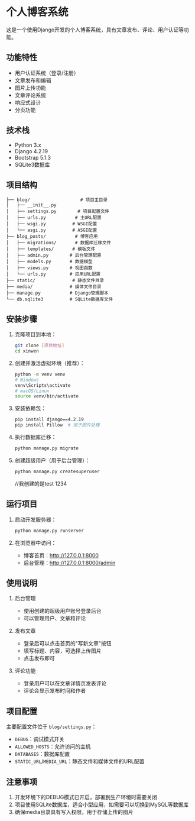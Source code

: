 # 个人博客系统

这是一个使用Django开发的个人博客系统，具有文章发布、评论、用户认证等功能。

## 功能特性

- 用户认证系统（登录/注册）
- 文章发布和编辑
- 图片上传功能
- 文章评论系统
- 响应式设计
- 分页功能

## 技术栈

- Python 3.x
- Django 4.2.19
- Bootstrap 5.1.3
- SQLite3数据库

## 项目结构

```
├── blog/                   # 项目主目录
│   ├── __init__.py
│   ├── settings.py        # 项目配置文件
│   ├── urls.py           # 主URL配置
│   ├── wsgi.py          # WSGI配置
│   └── asgi.py          # ASGI配置
├── blog_posts/           # 博客应用
│   ├── migrations/       # 数据库迁移文件
│   ├── templates/       # 模板文件
│   ├── admin.py        # 后台管理配置
│   ├── models.py       # 数据模型
│   ├── views.py        # 视图函数
│   └── urls.py         # 应用URL配置
├── static/              # 静态文件目录
├── media/              # 媒体文件目录
├── manage.py           # Django管理脚本
└── db.sqlite3          # SQLite数据库文件
```

## 安装步骤

1. 克隆项目到本地：
   ```bash
   git clone [项目地址]
   cd xinwen
   ```

2. 创建并激活虚拟环境（推荐）：
   ```bash
   python -m venv venv
   # Windows
   venv\Scripts\activate
   # macOS/Linux
   source venv/bin/activate
   ```

3. 安装依赖包：
   ```bash
   pip install django==4.2.19
   pip install Pillow  # 用于图片处理
   ```

4. 执行数据库迁移：
   ```bash
   python manage.py migrate
   ```

5. 创建超级用户（用于后台管理）：
   ```bash
   python manage.py createsuperuser
   ```
    //我创建的是test 1234
## 运行项目

1. 启动开发服务器：
   ```bash
   python manage.py runserver
   ```

2. 在浏览器中访问：
   - 博客首页：http://127.0.0.1:8000
   - 后台管理：http://127.0.0.1:8000/admin

## 使用说明

1. 后台管理
   - 使用创建的超级用户账号登录后台
   - 可以管理用户、文章和评论

2. 发布文章
   - 登录后可以点击首页的"写新文章"按钮
   - 填写标题、内容，可选择上传图片
   - 点击发布即可

3. 评论功能
   - 登录用户可以在文章详情页发表评论
   - 评论会显示发布时间和作者

## 项目配置

主要配置文件位于 `blog/settings.py`：

- `DEBUG`：调试模式开关
- `ALLOWED_HOSTS`：允许访问的主机
- `DATABASES`：数据库配置
- `STATIC_URL`/`MEDIA_URL`：静态文件和媒体文件的URL配置

## 注意事项

1. 开发环境下的DEBUG模式已开启，部署到生产环境时需要关闭
2. 项目使用SQLite数据库，适合小型应用，如需要可以切换到MySQL等数据库
3. 确保media目录具有写入权限，用于存储上传的图片